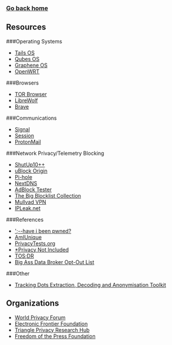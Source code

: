 ### [Go back home](index.md)

## Resources

###Operating Systems

- [Tails OS](https://tails.boum.org/)
- [Qubes OS](https://www.qubes-os.org/)
- [Graphene OS](https://grapheneos.org)
- [OpenWRT](https://openwrt.org/)

###Browsers
- [TOR Browser](https://www.torproject.org)
- [LibreWolf](https://librewolf.net)
- [Brave](https://brave.com)

###Communications
- [Signal](https://www.signal.org)
- [Session](https://getsession.org)
- [ProtonMail](https://proton.me/mail)

###Network Privacy/Telemetry Blocking
- [ShutUp10++](https://www.oo-software.com/en/shutup10)
- [uBlock Origin](https://ublockorigin.com)
- [Pi-hole](https://pi-hole.net)
- [NextDNS](https://nextdns.io)
- [AdBlock Tester](https://adblock-tester.com)
- [The Big Blocklist Collection](https://firebog.net)
- [Mullvad VPN](https://mullvad.net)
- [IPLeak.net](https://ipleak.net)

###References
- [';--have i been pwned?](https://haveibeenpwned.com)
- [AmIUnique](https://amiunique.org)
- [PrivacyTests.org](https://privacytests.org)
- [\*Privacy Not Included](https://foundation.mozilla.org/en/privacynotincluded/)
- [TOS;DR](https://tosdr.org)
- [Big Ass Data Broker Opt-Out List](https://github.com/yaelwrites/Big-Ass-Data-Broker-Opt-Out-List)

###Other
- [Tracking Dots Extraction, Decoding and Anonymisation Toolkit](https://github.com/dfd-tud/deda)

## Organizations

- [World Privacy Forum](https://www.worldprivacyforum.org/)
- [Electronic Frontier Foundation](https://www.eff.org)
- [Triangle Privacy Research Hub](https://www.triangleprivacyhub.org/)
- [Freedom of the Press Foundation](https://freedom.press)
